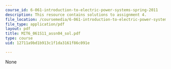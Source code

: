 ```yaml
---
course_id: 6-061-introduction-to-electric-power-systems-spring-2011
description: This resource contains solutions to assignment 4.
file_location: /coursemedia/6-061-introduction-to-electric-power-systems-spring-2011/12711a9bd1b913c1f1da3161f86c091e_MIT6_061S11_assn04_sol.pdf
file_type: application/pdf
layout: pdf
title: MIT6_061S11_assn04_sol.pdf
type: course
uid: 12711a9bd1b913c1f1da3161f86c091e

---
```

None